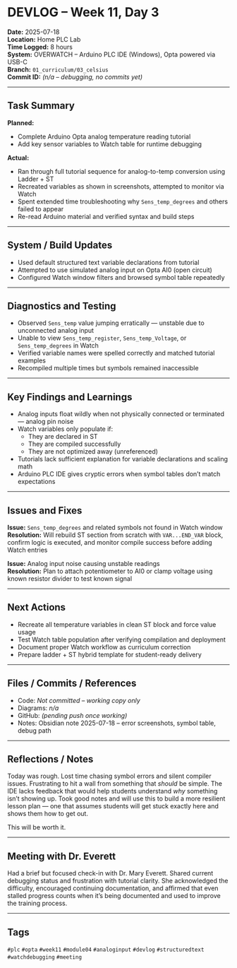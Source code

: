 # DEVLOG – Week 11, Day 3
**Date:** 2025-07-18  
**Location:** Home PLC Lab  
**Time Logged:** 8 hours  
**System:** OVERWATCH – Arduino PLC IDE (Windows), Opta powered via USB-C  
**Branch:** `01_curriculum/03_celsius`  
**Commit ID:** _(n/a – debugging, no commits yet)_

---

## Task Summary

**Planned:**

- Complete Arduino Opta analog temperature reading tutorial  
- Add key sensor variables to Watch table for runtime debugging  

**Actual:**

- Ran through full tutorial sequence for analog-to-temp conversion using Ladder + ST  
- Recreated variables as shown in screenshots, attempted to monitor via Watch  
- Spent extended time troubleshooting why `Sens_temp_degrees` and others failed to appear  
- Re-read Arduino material and verified syntax and build steps  

---

## System / Build Updates

- Used default structured text variable declarations from tutorial  
- Attempted to use simulated analog input on Opta AI0 (open circuit)  
- Configured Watch window filters and browsed symbol table repeatedly  

---

## Diagnostics and Testing

- Observed `Sens_temp` value jumping erratically — unstable due to unconnected analog input  
- Unable to view `Sens_temp_register`, `Sens_temp_Voltage`, or `Sens_temp_degrees` in Watch  
- Verified variable names were spelled correctly and matched tutorial examples  
- Recompiled multiple times but symbols remained inaccessible  

---

## Key Findings and Learnings

- Analog inputs float wildly when not physically connected or terminated — analog pin noise  
- Watch variables only populate if:
  - They are declared in ST
  - They are compiled successfully
  - They are not optimized away (unreferenced)
- Tutorials lack sufficient explanation for variable declarations and scaling math  
- Arduino PLC IDE gives cryptic errors when symbol tables don’t match expectations  

---

## Issues and Fixes

**Issue:** `Sens_temp_degrees` and related symbols not found in Watch window  
**Resolution:** Will rebuild ST section from scratch with `VAR...END_VAR` block, confirm logic is executed, and monitor compile success before adding Watch entries  

**Issue:** Analog input noise causing unstable readings  
**Resolution:** Plan to attach potentiometer to AI0 or clamp voltage using known resistor divider to test known signal  

---

## Next Actions

- Recreate all temperature variables in clean ST block and force value usage  
- Test Watch table population after verifying compilation and deployment  
- Document proper Watch workflow as curriculum correction  
- Prepare ladder + ST hybrid template for student-ready delivery  

---

## Files / Commits / References

- Code: _Not committed – working copy only_  
- Diagrams: _n/a_  
- GitHub: _(pending push once working)_  
- Notes: Obsidian note 2025-07-18 – error screenshots, symbol table, debug path  

---

## Reflections / Notes

Today was rough. Lost time chasing symbol errors and silent compiler issues. Frustrating to hit a wall from something that *should* be simple. The IDE lacks feedback that would help students understand *why* something isn’t showing up. Took good notes and will use this to build a more resilient lesson plan — one that assumes students will get stuck exactly here and shows them how to get out.

This will be worth it.

---

## Meeting with Dr. Everett

Had a brief but focused check-in with Dr. Mary Everett. Shared current debugging status and frustration with tutorial clarity. She acknowledged the difficulty, encouraged continuing documentation, and affirmed that even stalled progress counts when it’s being documented and used to improve the training process. 

---

## Tags

`#plc` `#opta` `#week11` `#module04` `#analoginput` `#devlog` `#structuredtext` `#watchdebugging` `#meeting`

